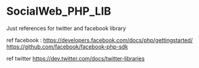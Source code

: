 SocialWeb_PHP_LIB
========================

Just references for twitter and facebook library

ref facebook :
https://developers.facebook.com/docs/php/gettingstarted/
https://github.com/facebook/facebook-php-sdk

ref twitter
https://dev.twitter.com/docs/twitter-libraries
